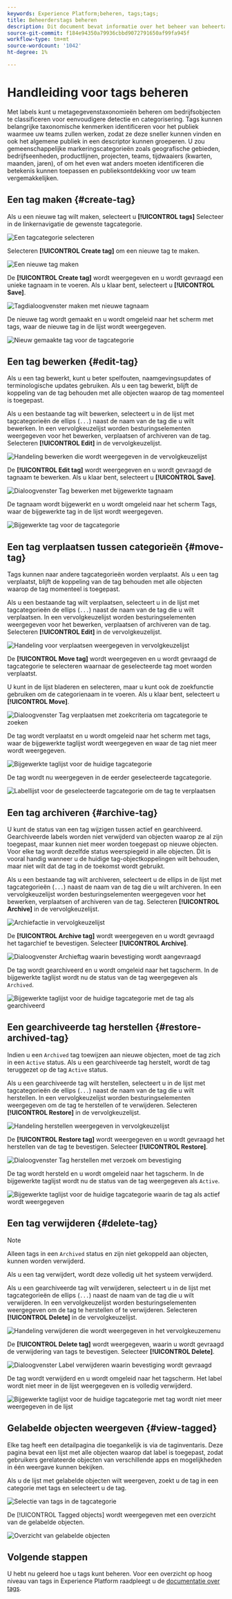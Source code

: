 ```yaml
---
keywords: Experience Platform;beheren, tags;tags;
title: Beheerderstags beheren
description: Dit document bevat informatie over het beheer van beheertags in Adobe Experience Cloud
source-git-commit: f184e94350a79936cbbd9072791650af99fa945f
workflow-type: tm+mt
source-wordcount: '1042'
ht-degree: 1%

---
```


# Handleiding voor tags beheren

Met labels kunt u metagegevenstaxonomieën beheren om bedrijfsobjecten te classificeren voor eenvoudigere detectie en categorisering. Tags kunnen belangrijke taxonomische kenmerken identificeren voor het publiek waarmee uw teams zullen werken, zodat ze deze sneller kunnen vinden en ook het algemene publiek in een descriptor kunnen groeperen. U zou gemeenschappelijke markeringscategorieën zoals geografische gebieden, bedrijfseenheden, productlijnen, projecten, teams, tijdwaaiers (kwarten, maanden, jaren), of om het even wat anders moeten identificeren die betekenis kunnen toepassen en publieksontdekking voor uw team vergemakkelijken. 

## Een tag maken {#create-tag}

Als u een nieuwe tag wilt maken, selecteert u **[!UICONTROL tags]** Selecteer in de linkernavigatie de gewenste tagcategorie.

![Een tagcategorie selecteren](./images/tag-selection.png)

Selecteren **[!UICONTROL Create tag]** om een nieuwe tag te maken.

![Een nieuwe tag maken](./images/new-tag.png)

De **[!UICONTROL Create tag]** wordt weergegeven en u wordt gevraagd een unieke tagnaam in te voeren. Als u klaar bent, selecteert u **[!UICONTROL Save]**.

![Tagdialoogvenster maken met nieuwe tagnaam](./images/create-tag-dialog.png)

De nieuwe tag wordt gemaakt en u wordt omgeleid naar het scherm met tags, waar de nieuwe tag in de lijst wordt weergegeven.

![Nieuw gemaakte tag voor de tagcategorie](./images/new-tag-listed.png)

## Een tag bewerken {#edit-tag}

Als u een tag bewerkt, kunt u beter spelfouten, naamgevingsupdates of terminologische updates gebruiken. Als u een tag bewerkt, blijft de koppeling van de tag behouden met alle objecten waarop de tag momenteel is toegepast.

Als u een bestaande tag wilt bewerken, selecteert u in de lijst met tagcategorieën de ellips (`...`) naast de naam van de tag die u wilt bewerken. In een vervolgkeuzelijst worden besturingselementen weergegeven voor het bewerken, verplaatsen of archiveren van de tag. Selecteren **[!UICONTROL Edit]** in de vervolgkeuzelijst.

![Handeling bewerken die wordt weergegeven in de vervolgkeuzelijst](./images/edit-action.png)

De **[!UICONTROL Edit tag]** wordt weergegeven en u wordt gevraagd de tagnaam te bewerken. Als u klaar bent, selecteert u **[!UICONTROL Save]**.

![Dialoogvenster Tag bewerken met bijgewerkte tagnaam](./images/edit-dialog.png)

De tagnaam wordt bijgewerkt en u wordt omgeleid naar het scherm Tags, waar de bijgewerkte tag in de lijst wordt weergegeven.

![Bijgewerkte tag voor de tagcategorie](./images/updated-tag-listed.png)

## Een tag verplaatsen tussen categorieën {#move-tag}

Tags kunnen naar andere tagcategorieën worden verplaatst. Als u een tag verplaatst, blijft de koppeling van de tag behouden met alle objecten waarop de tag momenteel is toegepast.

Als u een bestaande tag wilt verplaatsen, selecteert u in de lijst met tagcategorieën de ellips (`...`) naast de naam van de tag die u wilt verplaatsen. In een vervolgkeuzelijst worden besturingselementen weergegeven voor het bewerken, verplaatsen of archiveren van de tag. Selecteren **[!UICONTROL Edit]** in de vervolgkeuzelijst.

![Handeling voor verplaatsen weergegeven in vervolgkeuzelijst](./images/move-action.png)

De **[!UICONTROL Move tag]** wordt weergegeven en u wordt gevraagd de tagcategorie te selecteren waarnaar de geselecteerde tag moet worden verplaatst.

U kunt in de lijst bladeren en selecteren, maar u kunt ook de zoekfunctie gebruiken om de categorienaam in te voeren. Als u klaar bent, selecteert u **[!UICONTROL Move]**.

![Dialoogvenster Tag verplaatsen met zoekcriteria om tagcategorie te zoeken](./images/move-dialog.png)

De tag wordt verplaatst en u wordt omgeleid naar het scherm met tags, waar de bijgewerkte taglijst wordt weergegeven en waar de tag niet meer wordt weergegeven.

![Bijgewerkte taglijst voor de huidige tagcategorie](./images/current-tag-category.png)

De tag wordt nu weergegeven in de eerder geselecteerde tagcategorie.

![Labellijst voor de geselecteerde tagcategorie om de tag te verplaatsen](./images/moved-to-tag-category.png)

## Een tag archiveren {#archive-tag}

U kunt de status van een tag wijzigen tussen actief en gearchiveerd. Gearchiveerde labels worden niet verwijderd van objecten waarop ze al zijn toegepast, maar kunnen niet meer worden toegepast op nieuwe objecten. Voor elke tag wordt dezelfde status weerspiegeld in alle objecten. Dit is vooral handig wanneer u de huidige tag-objectkoppelingen wilt behouden, maar niet wilt dat de tag in de toekomst wordt gebruikt.

Als u een bestaande tag wilt archiveren, selecteert u de ellips in de lijst met tagcategorieën (`...`) naast de naam van de tag die u wilt archiveren. In een vervolgkeuzelijst worden besturingselementen weergegeven voor het bewerken, verplaatsen of archiveren van de tag. Selecteren **[!UICONTROL Archive]** in de vervolgkeuzelijst.

![Archiefactie in vervolgkeuzelijst](./images/archive-action.png)

De **[!UICONTROL Archive tag]** wordt weergegeven en u wordt gevraagd het tagarchief te bevestigen. Selecteer **[!UICONTROL Archive]**.

![Dialoogvenster Archieftag waarin bevestiging wordt aangevraagd](./images/archive-dialog.png)

De tag wordt gearchiveerd en u wordt omgeleid naar het tagscherm. In de bijgewerkte taglijst wordt nu de status van de tag weergegeven als `Archived`.

![Bijgewerkte taglijst voor de huidige tagcategorie met de tag als gearchiveerd](./images/archive-status.png)

## Een gearchiveerde tag herstellen {#restore-archived-tag}

Indien u een `Archived` tag toewijzen aan nieuwe objecten, moet de tag zich in een `Active` status. Als u een gearchiveerde tag herstelt, wordt de tag teruggezet op de tag `Active` status.

Als u een gearchiveerde tag wilt herstellen, selecteert u in de lijst met tagcategorieën de ellips (`...`) naast de naam van de tag die u wilt herstellen. In een vervolgkeuzelijst worden besturingselementen weergegeven om de tag te herstellen of te verwijderen. Selecteren **[!UICONTROL Restore]** in de vervolgkeuzelijst.

![Handeling herstellen weergegeven in vervolgkeuzelijst](./images/restore-action.png)

De **[!UICONTROL Restore tag]** wordt weergegeven en u wordt gevraagd het herstellen van de tag te bevestigen. Selecteer **[!UICONTROL Restore]**.

![Dialoogvenster Tag herstellen met verzoek om bevestiging](./images/restore-dialog.png)

De tag wordt hersteld en u wordt omgeleid naar het tagscherm. In de bijgewerkte taglijst wordt nu de status van de tag weergegeven als `Active`.

![Bijgewerkte taglijst voor de huidige tagcategorie waarin de tag als actief wordt weergegeven](./images/restored-active-status.png)

## Een tag verwijderen {#delete-tag}

>[!NOTE]
>
>Alleen tags in een `Archived` status en zijn niet gekoppeld aan objecten, kunnen worden verwijderd.

Als u een tag verwijdert, wordt deze volledig uit het systeem verwijderd.

Als u een gearchiveerde tag wilt verwijderen, selecteert u in de lijst met tagcategorieën de ellips (`...`) naast de naam van de tag die u wilt verwijderen. In een vervolgkeuzelijst worden besturingselementen weergegeven om de tag te herstellen of te verwijderen. Selecteren **[!UICONTROL Delete]** in de vervolgkeuzelijst.

![Handeling verwijderen die wordt weergegeven in het vervolgkeuzemenu](./images/delete-action.png)

De **[!UICONTROL Delete tag]** wordt weergegeven, waarin u wordt gevraagd de verwijdering van tags te bevestigen. Selecteer **[!UICONTROL Delete]**.

![Dialoogvenster Label verwijderen waarin bevestiging wordt gevraagd](./images/delete-dialog.png)

De tag wordt verwijderd en u wordt omgeleid naar het tagscherm. Het label wordt niet meer in de lijst weergegeven en is volledig verwijderd.

![Bijgewerkte taglijst voor de huidige tagcategorie met tag wordt niet meer weergegeven in de lijst](./images/deleted-updated-list.png)

## Gelabelde objecten weergeven {#view-tagged}

Elke tag heeft een detailpagina die toegankelijk is via de taginventaris. Deze pagina bevat een lijst met alle objecten waarop dat label is toegepast, zodat gebruikers gerelateerde objecten van verschillende apps en mogelijkheden in één weergave kunnen bekijken.

Als u de lijst met gelabelde objecten wilt weergeven, zoekt u de tag in een categorie met tags en selecteert u de tag.

![Selectie van tags in de tagcategorie](./images/view-tag-selection.png)

De [!UICONTROL Tagged objects] wordt weergegeven met een overzicht van de gelabelde objecten.

![Overzicht van gelabelde objecten](./images/tagged-objects.png)

## Volgende stappen

U hebt nu geleerd hoe u tags kunt beheren. Voor een overzicht op hoog niveau van tags in Experience Platform raadpleegt u de [documentatie over tags](../overview.md).
